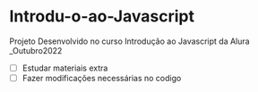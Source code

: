 # Introdu-o-ao-Javascript
Projeto Desenvolvido no curso Introdução ao Javascript da Alura _Outubro2022

- [ ] Estudar materiais extra
- [ ] Fazer modificações necessárias no codigo
